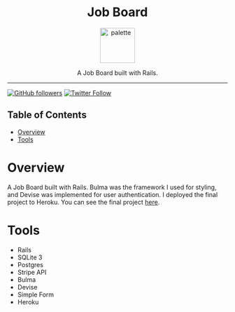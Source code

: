 <div align="center">
<h1>Job Board</h1>

<a href="https://www.emojione.com/emoji/1f468-1f4bb">
<img height="80" width="80" alt="palette" src="https://user-images.githubusercontent.com/26611339/40150044-55ba9a9a-5945-11e8-89f6-3d16a8ac364e.png" />
</a>

<p> A Job Board built with Rails. </p>
</div>

<hr />


[![GitHub followers](https://img.shields.io/github/followers/christiandavidturner.svg?style=social&label=Follow)](http://github.com/christiandavidturner) [![Twitter Follow](https://img.shields.io/twitter/follow/imcdt.svg?style=social&label=Follow)](https://twitter.com/imcdt)


## Table of Contents

* [Overview](#overview)
* [Tools](#tools)


# Overview

A Job Board built with Rails. Bulma was the framework I used for styling, and Devise was implemented for user authentication. I deployed the final project to Heroku. You can see the final project [here](#).


# Tools

- Rails
- SQLite 3
- Postgres
- Stripe API
- Bulma
- Devise
- Simple Form
- Heroku

